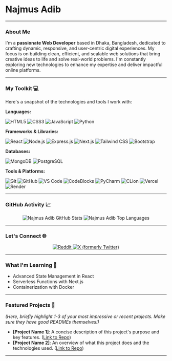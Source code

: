 # Najmus Adib

---

### About Me

I'm a **passionate Web Developer** based in Dhaka, Bangladesh, dedicated to crafting dynamic, responsive, and user-centric digital experiences. My focus is on building clean, efficient, and scalable web solutions that bring creative ideas to life and solve real-world problems. I'm constantly exploring new technologies to enhance my expertise and deliver impactful online platforms.

---

### My Toolkit 💻

Here's a snapshot of the technologies and tools I work with:

**Languages:**

<p>
  <img src="https://img.shields.io/badge/HTML5-E34F26?style=for-the-badge&logo=html5&logoColor=white" alt="HTML5" />
  <img src="https://img.shields.io/badge/CSS3-1572B6?style=for-the-badge&logo=css3&logoColor=white" alt="CSS3" />
  <img src="https://img.shields.io/badge/JavaScript-F7DF1E?style=for-the-badge&logo=javascript&logoColor=black" alt="JavaScript" />
  <img src="https://img.shields.io/badge/Python-3776AB?style=for-the-badge&logo=python&logoColor=white" alt="Python" />
</p>

**Frameworks & Libraries:**

<p>
  <img src="https://img.shields.io/badge/React-61DAFB?style=for-the-badge&logo=react&logoColor=black" alt="React" />
  <img src="https://img.shields.io/badge/Node.js-339933?style=for-the-badge&logo=node.js&logoColor=white" alt="Node.js" />
  <img src="https://img.shields.io/badge/Express.js-000000?style=for-the-badge&logo=express&logoColor=white" alt="Express.js" />
  <img src="https://img.shields.io/badge/Next.js-000000?style=for-the-badge&logo=next.js&logoColor=white" alt="Next.js" />
  <img src="https://img.shields.io/badge/Tailwind_CSS-38B2AC?style=for-the-badge&logo=tailwind-css&logoColor=white" alt="Tailwind CSS" />
  <img src="https://img.shields.io/badge/Bootstrap-7952B3?style=for-the-badge&logo=bootstrap&logoColor=white" alt="Bootstrap" />
</p>

**Databases:**

<p>
  <img src="https://img.shields.io/badge/MongoDB-47A248?style=for-the-badge&logo=mongodb&logoColor=white" alt="MongoDB" />
  <img src="https://img.shields.io/badge/PostgreSQL-316192?style=for-the-badge&logo=postgresql&logoColor=white" alt="PostgreSQL" />
</p>

**Tools & Platforms:**

<p>
  <img src="https://img.shields.io/badge/Git-F05032?style=for-the-badge&logo=git&logoColor=white" alt="Git" />
  <img src="https://img.shields.io/badge/GitHub-181717?style=for-the-badge&logo=github&logoColor=white" alt="GitHub" />
  <img src="https://img.shields.io/badge/VS_Code-007ACC?style=for-the-badge&logo=visual-studio-code&logoColor=white" alt="VS Code" />
  <img src="https://img.shields.io/badge/CodeBlocks-007ACC?style=for-the-badge&logo=codeblocks&logoColor=white" alt="CodeBlocks" />
  <img src="https://img.shields.io/badge/PyCharm-000000?style=for-the-badge&logo=pycharm&logoColor=white" alt="PyCharm" />
  <img src="https://img.shields.io/badge/CLion-000000?style=for-the-badge&logo=clion&logoColor=white" alt="CLion" />
  <img src="https://img.shields.io/badge/Vercel-000000?style=for-the-badge&logo=vercel&logoColor=white" alt="Vercel" />
  <img src="https://img.shields.io/badge/Render-46E3B7?style=for-the-badge&logo=render&logoColor=white" alt="Render" />
</p>

---

### GitHub Activity 📈

<div align="center">
  <img src="https://github-readme-stats.vercel.app/api?username=NajmusAdib&show_icons=true&theme=dark&include_all_commits=true&count_private=true" alt="Najmus Adib GitHub Stats" />
  <img src="https://github-readme-stats.vercel.app/api/top-langs/?username=NajmusAdib&layout=compact&theme=dark" alt="Najmus Adib Top Languages" />
</div>

---

### Let's Connect 🌐

<p align="center">
  <a href="https://www.reddit.com/user/YOUR_REDDIT_USERNAME" target="_blank"> <img src="https://img.shields.io/badge/Reddit-FF4500?style=for-the-badge&logo=reddit&logoColor=white" alt="Reddit" />
  </a>
  <a href="https://twitter.com/YOUR_X_USERNAME" target="_blank"> <img src="https://img.shields.io/badge/X-000000?style=for-the-badge&logo=x&logoColor=white" alt="X (formerly Twitter)" />
  </a>
</p>

---

### What I'm Learning 🌱

* Advanced State Management in React
* Serverless Functions with Next.js
* Containerization with Docker

---

### Featured Projects 🚀

*(Here, briefly highlight 1-3 of your most impressive or recent projects. Make sure they have good READMEs themselves!)*

* **[Project Name 1]**: A concise description of this project's purpose and key features. ([Link to Repo](https://github.com/NajmusAdib/your-repo-name-1))
* **[Project Name 2]**: An overview of what this project does and the technologies used. ([Link to Repo](https://github.com/NajmusAdib/your-repo-name-2))

---
